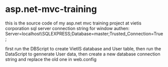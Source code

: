 # asp.net-mvc-training
this is the source code of my asp.net mvc training project at vietis corporation
sql server connection string for window authen: Server=localhost\SQLEXPRESS;Database=master;Trusted_Connection=True;

first run the DBScript to create VietIS database and User table, then run the DataScript to gennerate User data, then create a new database connection string and replace the old one in web.config
